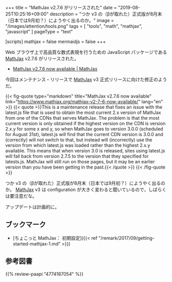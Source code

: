 +++
title = "MathJax v2.7.6 がリリースされた"
date =  "2019-08-25T10:25:16+09:00"
description = "つか v3 の（βが取れた）正式版が8月末（日本では9月初？）にようやく出るのか。"
image = "/images/attention/tools.png"
tags = [ "tools", "math", "mathjax", "javascript" ]
pageType = "text"

[scripts]
  mathjax = false
  mermaidjs = false
+++

Web ブラウザ上で高品質な数式表現を行うための JavaScript パッケージである [MathJax] v2.7.6 がリリースされた。

- [MathJax v2.7.6 now available | MathJax](https://www.mathjax.org/mathjax-v2-7-6-now-available/)

今回はメンテナンス・リリースで [MathJax] v3 正式リリースに向けた修正のようだ。

{{< fig-quote type="markdown" title="MathJax v2.7.6 now available" link="https://www.mathjax.org/mathjax-v2-7-6-now-available/" lang="en" >}}
{{< quote >}}This is a maintenance release that fixes an issue with the latest.js file that is used to obtain the most current 2.x version of MathJax from one of the CDNs that serves MathJax. The problem is that the most current version is only obtained if the highest version on the CDN is version 2.x.y for some x and y, so when MathJax goes to version 3.0.0 (scheduled for August 31st), latest.js will find that the current CDN version is 3.0.0 and (correctly) will not switch to that, but instead will (incorrectly) use the version from which latest.js was loaded rather than the highest 2.x.y available. This means that when version 3.0 is released, sites using latest.js will fall back from version 2.7.5 to the version that they specified for latests.js. MathJax will still run on those pages, but it may be an earlier version than you have been getting in the past.{{< /quote >}}
{{< /fig-quote >}}

つか v3 の（βが取れた）正式版が8月末（日本では9月初？）にようやく出るのか。
[MathJax] v3 は configuration が大きく変わると聞いているので，しばらくは要注意だな。

アップデートは計画的に。

## ブックマーク

- [ちょこっと MathJax： 初期設定]({{< ref "/remark/2017/09/getting-started-mathjax-1.md" >}})

[MathJax]: https://www.mathjax.org/ "MathJax | Beautiful math in all browsers."

## 参考図書

{{% review-paapi "4774187054" %}} <!-- [改訂第7版]LaTeX2ε美文書作成入門 -->
